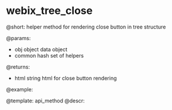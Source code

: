 webix_tree_close
=============

@short: helper method for rendering close button in tree structure
	

@params:
- obj		object		data object
- common	hash		set of helpers


@returns:
- html		string		html for close button rendering 	

@example:


@template:	api_method
@descr:

